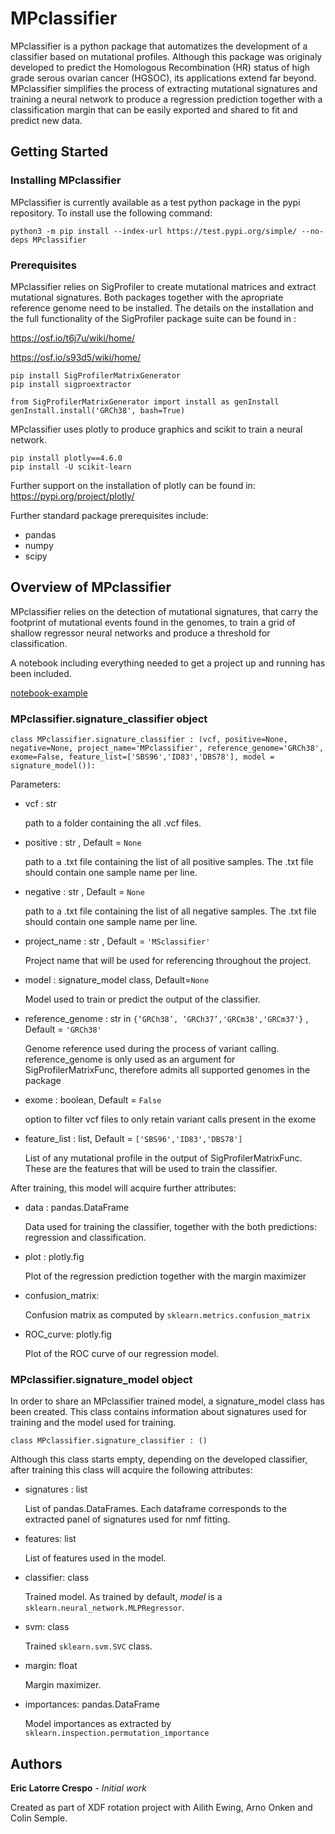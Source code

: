 # MPclassifier

MPclassifier is a python package that automatizes the development of a classifier based on mutational profiles. Although this package was originaly developed to predict the Homologous Recombination (HR) status of high grade serous ovarian cancer (HGSOC), its applications extend far beyond. MPclassifier simplifies the process of extracting mutational signatures and training a neural network to produce a regression prediction together with a classification margin that can be easily exported and shared to fit and predict new data.

## Getting Started

### Installing MPclassifier
MPclassifier is currently available as a test python package in the pypi repository. To install use the following command:

```
python3 -m pip install --index-url https://test.pypi.org/simple/ --no-deps MPclassifier
```

### Prerequisites

MPclassifier relies on SigProfiler to create mutational matrices and extract mutational signatures. Both packages together with the apropriate reference genome need to be installed. The details on the installation and the full functionality of the SigProfiler package suite can be found in :

https://osf.io/t6j7u/wiki/home/

https://osf.io/s93d5/wiki/home/

```
pip install SigProfilerMatrixGenerator
pip install sigproextractor

from SigProfilerMatrixGenerator import install as genInstall
genInstall.install('GRCh38', bash=True)
```
MPclassifier uses plotly to produce graphics and scikit to train a neural network.

```
pip install plotly==4.6.0
pip install -U scikit-learn

```

Further support on the installation of plotly can be found in:
https://pypi.org/project/plotly/

Further standard package prerequisites include:
  - pandas
  - numpy
  - scipy



## Overview of MPclassifier

MPclassifier relies on the detection of mutational signatures, that carry the footprint of mutational events found in the genomes, to train a grid of shallow regressor neural networks and produce a threshold for classification. 

A notebook including everything needed to get a project up and running has been included.

[notebook-example](https://nbviewer.jupyter.org/github/elc08/MPclassifier/blob/master/Introduction%20to%20MPclassifier.ipynb)

### MPclassifier.signature_classifier object

```
class MPclassifier.signature_classifier : (vcf, positive=None, negative=None, project_name='MPclassifier', reference_genome='GRCh38', exome=False, feature_list=['SBS96','ID83','DBS78'], model = signature_model()):
```

Parameters:

- vcf : str
   
    path to a folder containing the all .vcf files.

- positive : str , Default = `None`
    
    path to a .txt file containing the list of all positive samples. The .txt file should contain one sample name per line.

- negative : str , Default = `None`
    
    path to a .txt file containing the list of all negative samples. The .txt file should contain one sample name per line.

- project_name : str , Default = `'MSclassifier'`
    
    Project name that will be used for referencing throughout the project.

- model :  signature_model class, Default=`None`

    Model used to train or predict the output of the classifier.
    
- reference_genome : str in `{‘GRCh38’, ‘GRCh37’,'GRCm38','GRCm37'}` , Default = `'GRCh38'`
    
    Genome reference used during the process of variant calling. reference_genome is only used as an argument for SigProfilerMatrixFunc, therefore admits all supported genomes in the package

- exome : boolean, Default = `False`
    
    option to filter vcf files to only retain variant calls present in the exome

- feature_list : list, Default = `['SBS96','ID83','DBS78']`
        
    List of any mutational profile in the output of SigProfilerMatrixFunc. These are the features that will be used to train the classifier.
    
After training, this model will acquire further attributes:

- data : pandas.DataFrame

    Data used for training the classifier, together with the both predictions: regression and classification.
    
- plot : plotly.fig

     Plot of the regression prediction together with the margin maximizer

- confusion_matrix: 

    Confusion matrix as computed by `sklearn.metrics.confusion_matrix`
   
- ROC_curve: plotly.fig

    Plot of the ROC curve of our regression model.
    
    
### MPclassifier.signature_model object

In order to share an MPclassifier trained model, a signature_model class has been created. This class contains information about signatures used for training and the model used for training. 

```
class MPclassifier.signature_classifier : ()
```
Although this class starts empty, depending on the developed classifier, after training this class will acquire the following attributes:

- signatures : list

    List of pandas.DataFrames. Each dataframe corresponds to the extracted panel of signatures used for nmf fitting.
    
- features: list
 
    List of features used in the model.
    
- classifier: class

    Trained model. As trained by default, *model* is a `sklearn.neural_network.MLPRegressor`. 

- svm: class
    
    Trained `sklearn.svm.SVC` class.
    
- margin: float

    Margin maximizer.
    
- importances: pandas.DataFrame


    Model importances as extracted by `sklearn.inspection.permutation_importance`


## Authors

**Eric Latorre Crespo** - *Initial work*

Created as part of XDF rotation project with Ailith Ewing, Arno Onken and Colin Semple. 
